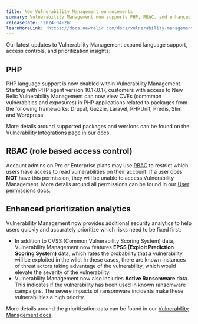 ```yaml
---
title: New Vulnerability Management enhancements
summary: Vulnerability Management now supports PHP, RBAC, and enhanced prioritization analytics
releaseDate: '2024-04-26'
learnMoreLink: 'https://docs.newrelic.com/docs/vulnerability-management/integrations/intro/#php-packages'
---
```


Our latest updates to Vulnerability Management expand language support, access controls, and prioritization insights:

## PHP
PHP language support is now enabled within Vulnerability Management.  Starting with PHP agent version 10.17.0.17, customers with access to New Relic Vulnerability Management can now view CVEs (commmon vulnerabities and exposures) in PHP applications related to packages from the following frameworks: Drupal, Guzzle, Laravel, PHPUnit, Predis, Slim and Wordpress.

More details around supported packages and versions can be found on the [Vulnerability Integrations page in our docs](https://docs.newrelic.com/docs/vulnerability-management/integrations/intro/#php-packages). 

## RBAC (role based access control)
Account admins on Pro or Enterprise plans may use [RBAC](https://docs.newrelic.com/docs/accounts/accounts-billing/new-relic-one-user-management/user-management-concepts/#overview) to restrict which users have access to read vulnerabilities on their account. If a user does **NOT** have this permission, they will be unable to access Vulnerability Management. More details around all permissions can be found in our [User permissions docs](https://docs.newrelic.com/docs/accounts/accounts-billing/new-relic-one-user-management/user-permissions/#security).

## Enhanced prioritization analytics
Vulnerability Management now provides additional security analytics to help users quickly and accurately prioritize which risks need to be fixed first:
* In addition to CVSS (Common Vulnerability Scoring System) data, Vulnerability Management now features **EPSS (Exploit Prediction Scoring System)** data, which rates the probability that a vulnerability will be exploited in the wild. In these cases, there are known instances of threat actors taking advantage of the vulnerability, which would elevate the severity of the vulnerability.
* Vulnerability Management now also includes **Active Ransomware** data. This indicates if the vulnerability has been used in known ransomware campaigns. The severe impacts of ransomware incidents make these vulnerabilities a high priority.

More details around the prioritization data can be found in our [Vulnerability Management docs](https://docs.newrelic.com/docs/vulnerability-management/understanding-prioritization/).
